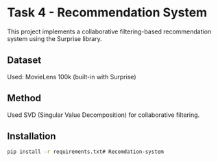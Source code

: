 # Task 4 - Recommendation System

This project implements a collaborative filtering-based recommendation system using the Surprise library.

## Dataset
Used: MovieLens 100k (built-in with Surprise)

## Method
Used SVD (Singular Value Decomposition) for collaborative filtering.

## Installation
```bash
pip install -r requirements.txt# Recomdation-system
